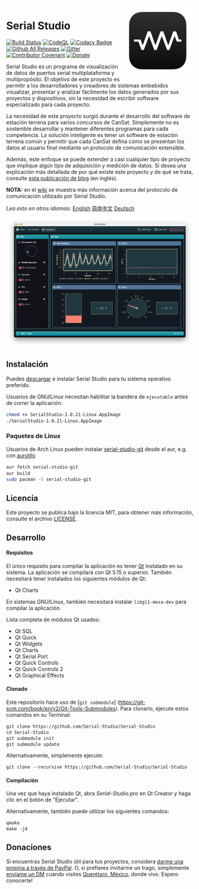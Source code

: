 <a href="#">
    <img width="192px" height="192px" src="/doc/icon.svg" align="right" />
</a>

# Serial Studio

[![Build Status](https://github.com/Serial-Studio/Serial-Studio/workflows/Deploy/badge.svg)](https://github.com/Serial-Studio/Serial-Studio/actions/)
[![CodeQL](https://github.com/Serial-Studio/Serial-Studio/workflows/CodeQL/badge.svg)](https://github.com/Serial-Studio/Serial-Studio/actions?query=workflow%3ACodeQL)
[![Codacy Badge](https://app.codacy.com/project/badge/Grade/4b6f3ce14a684704980fea31d8c1632e)](https://www.codacy.com/gh/Serial-Studio/Serial-Studio/dashboard?utm_source=github.com&amp;utm_medium=referral&amp;utm_content=Serial-Studio/Serial-Studio&amp;utm_campaign=Badge_Grade)
[![Github All Releases](https://img.shields.io/github/downloads/Serial-Studio/Serial-Studio/total.svg)](https://github.com/Serial-Studio/Serial-Studio/releases/)
[![Gitter](https://badges.gitter.im/Serial-Studio/community.svg)](https://gitter.im/Serial-Studio/community?utm_source=badge&utm_medium=badge&utm_campaign=pr-badge)
[![Contributor Covenant](https://img.shields.io/badge/Contributor%20Covenant-v1.4%20adopted-ff69b4.svg)](CODE_OF_CONDUCT.md)
[![Donate](https://img.shields.io/badge/Donate-PayPal-green.svg)](https://www.paypal.com/donate?hosted_button_id=XN68J47QJKYDE)

Serial Studio es un programa de visualización de datos de puertos serial multiplataforma y multipropósito. El objetivo de este proyecto es permitir a los desarrolladores y creadores de sistemas embebidos visualizar, presentar y analizar fácilmente los datos generados por sus proyectos y dispositivos, sin la necesidad de escribir software especializado para cada proyecto.

La necesidad de este proyecto surgió durante el desarrollo del software de estación terrena para varios concursos de CanSat. Simplemente no es sostenible desarrollar y mantener diferentes programas para cada competencia. La solución inteligente es tener un software de estación terrena común y permitir que cada CanSat defina cómo se presentan los datos al usuario final mediante un protocolo de comunicación extensible.

Además, este enfoque se puede extender a casi cualquier tipo de proyecto que implique algún tipo de adquisición y medición de datos. Si desea una explicación más detallada de por qué existe este proyecto y de qué se trata, consulte [esta publicación de blog](https://www.alex-spataru.com/blog/introducing-serial-studio) (en inglés).

**NOTA:** en el [wiki](https://github.com/Serial-Studio/Serial-Studio/wiki/Protocolo-de-Comunicación) se muestra más información acerca del protocolo de comunicación utilizado por Serial Studio.

*Lea esto en otros idiomas:* [English](../README.md) [简体中文](README_ZH.md) [Deutsch](README_DE.md)

![Software usage](mockup.png)

## Instalación

Puedes [descargar](https://github.com/Serial-Studio/Serial-Studio/releases/latest) e instalar Serial Studio para tu sistema operativo preferido.

Usuarios de GNU/Linux necesitan habilitar la bandera de  `ejecutable` antes de correr la aplicación:

```bash
chmod +x SerialStudio-1.0.21-Linux.AppImage
./SerialStudio-1.0.21-Linux.AppImage
```
### Paquetes de Linux

Usuarios de Arch Linux pueden instalar [serial-studio-git](https://aur.archlinux.org/packages/serial-studio-git/) desde el aur, e.g. con [aurutils](https://aur.archlinux.org/packages/aurutils/):

```bash
aur fetch serial-studio-git
aur build
sudo pacman -S serial-studio-git
```

## Licencia

Este proyecto se publica bajo la licencia MIT, para obtener más información, consulte el archivo [LICENSE](LICENSE.md).

## Desarrollo

#### Requisitos

El único requisito para compilar la aplicación es tener [Qt](http://www.qt.io/download-open-source/) instalado en su sistema. La aplicación se compilará con Qt 5.15 o superior. También necesitará tener instalados los siguientes módulos de Qt:

- Qt Charts

En sistemas GNU/Linux, también necesitará instalar `libgl1-mesa-dev` para compilar la aplicación.

Lista completa de módulos Qt usados:

- Qt SQL
- Qt Quick
- Qt Widgets
- Qt Charts
- Qt Serial Port
- Qt Quick Controls
- Qt Quick Controls 2
- Qt Graphical Effects

#### Clonado

Este repositorio hace uso de [`git submodule`] (https://git-scm.com/book/en/v2/Git-Tools-Submodules). Para clonarlo, ejecute estos comandos en su Terminal:

	git clone https://github.com/Serial-Studio/Serial-Studio
	cd Serial-Studio
	git submodule init
	git submodule update
	
Alternativamente, simplemente ejecute:

	git clone --recursive https://github.com/Serial-Studio/Serial-Studio
    
#### Compilación

Una vez que haya instalado Qt, abra *Serial-Studio.pro* en Qt Creator y haga clic en el botón de "Ejecutar".

Alternativamente, también puede utilizar los siguientes comandos:

	qmake
	make -j4
	
## Donaciones

Si encuentras Serial Studio útil para tus proyectos, considera [darme una propina a través de PayPal](https://www.paypal.com/donate?hosted_button_id=XN68J47QJKYDE). O, si prefieres invitarme un trago, simplemente [envíame un DM](https://instagram.com/aspatru) cuando visites [Querétaro, México](https://en.wikipedia.org/wiki/Querétaro), donde vivo. Espero conocerte!
